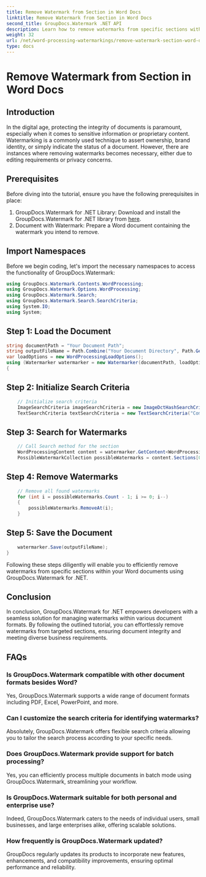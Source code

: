 ```yaml
---
title: Remove Watermark from Section in Word Docs
linktitle: Remove Watermark from Section in Word Docs
second_title: GroupDocs.Watermark .NET API
description: Learn how to remove watermarks from specific sections within Word documents using GroupDocs.Watermark for .NET. Comprehensive tutorial available here.
weight: 32
url: /net/word-processing-watermarkings/remove-watermark-section-word-docs/
type: docs
---
```

# Remove Watermark from Section in Word Docs

## Introduction
In the digital age, protecting the integrity of documents is paramount, especially when it comes to sensitive information or proprietary content. Watermarking is a commonly used technique to assert ownership, brand identity, or simply indicate the status of a document. However, there are instances where removing watermarks becomes necessary, either due to editing requirements or privacy concerns.
## Prerequisites
Before diving into the tutorial, ensure you have the following prerequisites in place:
1. GroupDocs.Watermark for .NET Library: Download and install the GroupDocs.Watermark for .NET library from [here](https://releases.groupdocs.com/Watermark/net/).
2. Document with Watermark: Prepare a Word document containing the watermark you intend to remove.

## Import Namespaces
Before we begin coding, let's import the necessary namespaces to access the functionality of GroupDocs.Watermark:
```csharp
using GroupDocs.Watermark.Contents.WordProcessing;
using GroupDocs.Watermark.Options.WordProcessing;
using GroupDocs.Watermark.Search;
using GroupDocs.Watermark.Search.SearchCriteria;
using System.IO;
using System;
```
## Step 1: Load the Document
```csharp
string documentPath = "Your Document Path";
string outputFileName = Path.Combine("Your Document Directory", Path.GetFileName(documentPath));
var loadOptions = new WordProcessingLoadOptions();
using (Watermarker watermarker = new Watermarker(documentPath, loadOptions))
{
```
## Step 2: Initialize Search Criteria
```csharp
    // Initialize search criteria
    ImageSearchCriteria imageSearchCriteria = new ImageDctHashSearchCriteria(Constants.LogoPng);
    TextSearchCriteria textSearchCriteria = new TextSearchCriteria("Company Name");
```
## Step 3: Search for Watermarks
```csharp
    // Call Search method for the section
    WordProcessingContent content = watermarker.GetContent<WordProcessingContent>();
    PossibleWatermarkCollection possibleWatermarks = content.Sections[0].Search(textSearchCriteria.Or(imageSearchCriteria));
```
## Step 4: Remove Watermarks
```csharp
    // Remove all found watermarks
    for (int i = possibleWatermarks.Count - 1; i >= 0; i--)
    {
        possibleWatermarks.RemoveAt(i);
    }
```
## Step 5: Save the Document
```csharp
    watermarker.Save(outputFileName);
}
```
Following these steps diligently will enable you to efficiently remove watermarks from specific sections within your Word documents using GroupDocs.Watermark for .NET.

## Conclusion
In conclusion, GroupDocs.Watermark for .NET empowers developers with a seamless solution for managing watermarks within various document formats. By following the outlined tutorial, you can effortlessly remove watermarks from targeted sections, ensuring document integrity and meeting diverse business requirements.
## FAQs
### Is GroupDocs.Watermark compatible with other document formats besides Word?
Yes, GroupDocs.Watermark supports a wide range of document formats including PDF, Excel, PowerPoint, and more.
### Can I customize the search criteria for identifying watermarks?
Absolutely, GroupDocs.Watermark offers flexible search criteria allowing you to tailor the search process according to your specific needs.
### Does GroupDocs.Watermark provide support for batch processing?
Yes, you can efficiently process multiple documents in batch mode using GroupDocs.Watermark, streamlining your workflow.
### Is GroupDocs.Watermark suitable for both personal and enterprise use?
Indeed, GroupDocs.Watermark caters to the needs of individual users, small businesses, and large enterprises alike, offering scalable solutions.
### How frequently is GroupDocs.Watermark updated?
GroupDocs regularly updates its products to incorporate new features, enhancements, and compatibility improvements, ensuring optimal performance and reliability.
